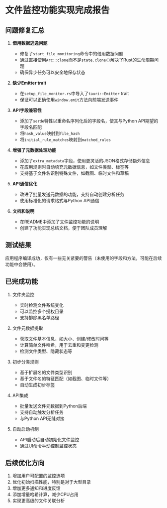 # 文件监控功能实现完成报告

## 问题修复汇总

1. **借用数据逃逸问题**
   - 修复了`start_file_monitoring`命令中的借用数据问题
   - 通过直接使用`Arc::clone`而不是`state.clone()`解决了Rust的生命周期问题
   - 确保异步任务可以安全地保存状态

2. **缺少Emitter trait**
   - 在`setup_file_monitor.rs`中导入了`tauri::Emitter` trait
   - 保证可以正确使用`window.emit`方法向前端发送事件

3. **API字段兼容性**
   - 添加了`serde`特性以重命名序列化后的字段名，使其与Python API期望的字段名匹配
   - 将`hash_value`映射到`file_hash`
   - 将`initial_rule_matches`映射到`matched_rules`

4. **增强了元数据处理功能**
   - 添加了`extra_metadata`字段，使用更灵活的JSON格式存储额外信息
   - 在应用规则时自动填充元数据信息，如文件类型、标签等
   - 支持基于文件名识别特殊文件，如截图、临时文件和草稿

5. **API通信优化**
   - 改进了批量发送元数据的功能，支持自动创建分析任务
   - 使用标准化的请求格式与Python API通信

6. **文档和说明**
   - 在README中添加了文件监控功能的说明
   - 创建了功能实现总结文档，便于团队成员理解

## 测试结果

应用程序编译成功，仅有一些无关紧要的警告（未使用的字段和方法，可能在后续功能中会使用）。

## 已完成功能

1. 文件夹监控
   - 实时检测文件系统变化
   - 可以监控多个授权目录
   - 支持排除黑名单路径

2. 文件元数据提取
   - 获取文件基本信息，如大小、创建/修改时间等
   - 计算简单文件哈希，用于去重和变更检测
   - 检测文件类型、隐藏状态等

3. 初步分类规则
   - 基于扩展名的文件类型识别
   - 基于文件名的特征匹配（如截图、临时文件等）
   - 自动生成初步标签

4. API集成
   - 批量发送文件元数据到Python后端
   - 支持自动触发分析任务
   - 与Python API无缝对接

5. 自动启动机制
   - API启动后自动初始化文件监控
   - 通过UI命令手动控制监控状态

## 后续优化方向

1. 增加用户可配置的监控选项
2. 优化初始扫描性能，特别是对于大型目录
3. 增加更多通知和进度反馈
4. 添加增量哈希计算，减少CPU占用
5. 实现更高级的文件关联分析
